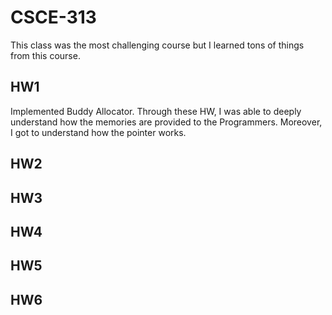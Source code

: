 # CSCE-313

This class was the most challenging course but I learned tons of things from this course.

## HW1
Implemented Buddy Allocator. Through these HW, I was able to deeply understand how the memories are provided to the Programmers. Moreover,  I got to understand how the pointer works.
## HW2


## HW3


## HW4


## HW5


## HW6

